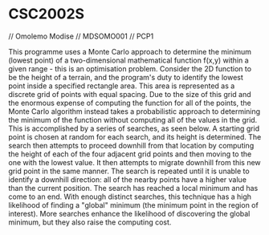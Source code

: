 # CSC2002S
// Omolemo Modise
// MDSOMO001
// PCP1

This programme uses a Monte Carlo approach to determine the minimum (lowest point) of a two-dimensional mathematical function f(x,y) within a given range - this is an optimisation problem. Consider the 2D function to be the height of a terrain, and the program's duty to identify the lowest point inside a specified rectangle area.
This area is represented as a discrete grid of points with equal spacing. Due to the size of this grid and the enormous expense of computing the function for all of the points, the Monte Carlo algorithm instead takes a probabilistic approach to determining the minimum of the function without computing all of the values in the grid. This is accomplished by a series of searches, as seen below.
A starting grid point is chosen at random for each search, and its height is determined. The search then attempts to proceed downhill from that location by computing the height of each of the four adjacent grid points and then moving to the one with the lowest value. It then attempts to migrate downhill from this new grid point in the same manner. The search is repeated until it is unable to identify a downhill direction: all of the nearby points have a higher value than the current position. The search has reached a local minimum and has come to an end.
With enough distinct searches, this technique has a high likelihood of finding a "global" minimum (the minimum point in the region of interest). More searches enhance the likelihood of discovering the global minimum, but they also raise the computing cost.
